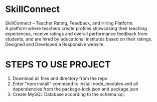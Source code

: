# SkillConnect

SkillConnect – Teacher Rating, Feedback, and Hiring Platform.  
A platform where teachers create profiles showcasing their teaching experiences, receive ratings and overall performance feedback from students, and are hired by educational institutes based on their ratings. Designed and Developed a Responsive website.

# STEPS TO USE PROJECT

1. Download all files and directory from the repo
2. Enter "npm install" command to install node_modules and all dependencies from the package-lock.json and package.json
3. Create MySQL Database according to the schema.sql.
